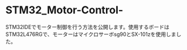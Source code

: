# STM32_Motor-Control-
STM32IDEでモーター制御を行う方法を公開します。使用するボードはSTM32L476RGで、モーターはマイクロサーボsg90とSX-101zを使用しました。

